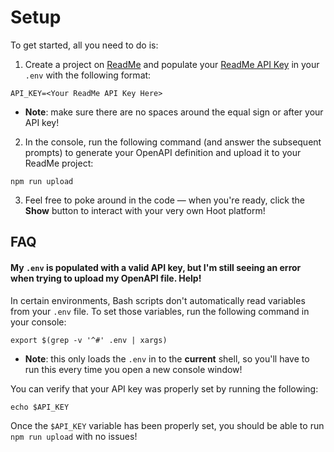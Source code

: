 # Setup

To get started, all you need to do is:

1. Create a project on [ReadMe](https://readme.com) and populate your [ReadMe API Key](https://docs.readme.com/developers/docs/authentication) in your `.env` with the following format:

```
API_KEY=<Your ReadMe API Key Here>
```
* **Note**: make sure there are no spaces around the equal sign or after your API key!

2. In the console, run the following command (and answer the subsequent prompts) to generate your OpenAPI definition and upload it to your ReadMe project:

```
npm run upload
```

3. Feel free to poke around in the code — when you're ready, click the **Show** button to interact with your very own Hoot platform!

## FAQ
#### My `.env` is populated with a valid API key, but I'm still seeing an error when trying to upload my OpenAPI file. Help!

In certain environments, Bash scripts don't automatically read variables from your `.env` file. To set those variables, run the following command in your console:
```
export $(grep -v '^#' .env | xargs)
```
* **Note**: this only loads the `.env` in to the **current** shell, so you'll have to run this every time you open a new console window!

You can verify that your API key was properly set by running the following:
```
echo $API_KEY
```
Once the `$API_KEY` variable has been properly set, you should be able to run `npm run upload` with no issues!
